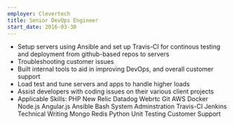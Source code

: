 ```yaml
---
employer: Clevertech
title: Senior DevOps Engineer
start_date: 2016-03-30
---
```


- Setup servers using Ansible and set up Travis-CI for continous testing and deployment from github-based repos to servers
- Troubleshooting customer issues
- Built internal tools to aid in improving DevOps, and overall customer support
- Load test and tune servers and apps to handle higher loads
- Assist developers with coding issues on their various client projects
- Applicable Skills: PHP  New Relic  Datadog  Webrtc  Git  AWS  Docker  Node.js Angular.js  Ansible  Bash  System Adminstration  Travis-CI  Jenkins  Technical Writing  Mongo Redis  Python  Unit Testing  Customer Support
